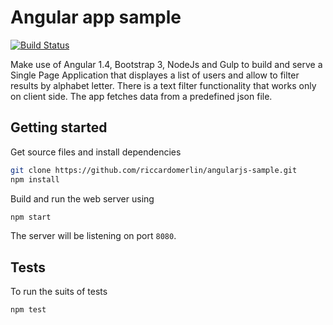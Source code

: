 Angular app sample
==================

[![Build Status](https://travis-ci.org/riccardomerlin/angularjs-sample.svg)](https://travis-ci.org/riccardomerlin/angularjs-sample)

Make use of Angular 1.4, Bootstrap 3, NodeJs and Gulp to build and serve
a Single Page Application that displayes a list of users and allow
to filter results by alphabet letter.
There is a text filter functionality that works only on client side.
The app fetches data from a predefined json file.

Getting started
---------------

Get source files and install dependencies
```bash
git clone https://github.com/riccardomerlin/angularjs-sample.git
npm install
```

Build and run the web server using
```bash
npm start
```
The server will be listening on port `8080`.

Tests
-----
To run the suits of tests
```bash
npm test
```


